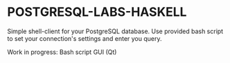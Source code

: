 # POSTGRESQL-LABS-HASKELL

Simple shell-client for your PostgreSQL database.
Use provided bash script to set your connection's settings and enter you query.

Work in progress:
Bash script
GUI (Qt)
